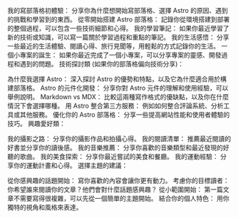 我的寫部落格初體驗： 分享你為什麼想開始寫部落格、選擇 Astro 的原因、遇到的挑戰和學習到的東西。
從零開始搭建 Astro 部落格： 記錄你從環境搭建到部署的整個過程，可以包含一些技術細節和心得。
我的學習筆記： 如果你最近學習了新的技術或知識，可以寫一篇關於學習過程和重點的筆記。
我的生活感悟： 分享一些最近的生活體驗、閱讀心得、旅行見聞等，用輕鬆的方式記錄你的生活。
一個小專案的誕生： 如果你最近完成了一個小專案，可以分享專案的靈感、開發過程和遇到的問題。
技術探討類 (如果你的部落格偏向技術分享)：

為什麼我選擇 Astro： 深入探討 Astro 的優勢和特點，以及它為什麼適合用於構建部落格。
Astro 的元件化開發： 分享你對 Astro 元件的理解和使用經驗，可以舉例說明。
Markdown vs MDX： 比較這兩種寫作格式的優缺點，以及你在什麼情況下會選擇哪種。
用 Astro 整合第三方服務： 例如如何整合評論系統、分析工具或其他服務。
優化你的 Astro 部落格： 分享一些提高網站性能和使用者體驗的技巧。
興趣愛好類：

我的攝影之路： 分享你的攝影作品和拍攝心得。
我的閱讀清單： 推薦最近閱讀的好書並分享你的讀後感。
我的音樂推薦： 分享你喜歡的音樂類型和最近發現的好聽的歌曲。
我的美食探索： 分享你最近嘗試的美食和餐廳。
我的運動經驗： 分享你的運動計畫和心得。
選擇主題的建議：

從你感興趣的話題開始： 寫你喜歡的內容會讓你更有動力。
考慮你的目標讀者： 你希望誰來閱讀你的文章？他們會對什麼話題感興趣？
從小範圍開始： 第一篇文章不需要寫得很複雜，可以先從一個簡單的主題開始。
結合你的個人特色： 用你獨特的視角和風格來表達。